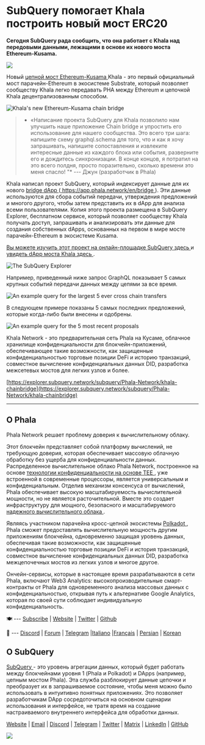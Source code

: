 # SubQuery помогает Khala построить новый мост ERC20

**Сегодня SubQuery рада сообщить, что она работает с Khala над передовыми данными, лежащими в основе их нового моста Ethereum-Kusama.**

![](https://miro.medium.com/max/700/1*rXooUCLYTT3rWp-mXSryxg.png)

Новый [ цепной мост Ethereum-Kusama ](https://app.phala.network/en/bridge/) Khala - это первый официальный мост парачейн-Ethereum в экосистеме Substrate, который позволяет сообществу Khala легко передавать PHA между Ethereum и цепочкой Khala децентрализованным способом.

![Khala's new Ethereum-Kusama chain bridge](https://miro.medium.com/max/700/1*9k8TLUugLCsXHWOHlU2Gkg.png)

> * «Написание проекта SubQuery для Khala позволило нам улучшить наше приложение Chain bridge и упростить его использование для нашего сообщества. Это всего три шага: напишите схему graphql.schema для того, что и как я хочу запрашивать, напишите сопоставления и извлеките интересные данные из каждого блока или события, разверните его и дождитесь синхронизации. В конце концов, я потратил на это всего полдня, просто поразительно, сколько времени это меня спасло! "* --- Джун (разработчик в Phala)

Khala написал проект SubQuery, который индексирует данные для их нового [ bridge dApp ](https://app.phala.network/en/bridge/) ([ https://app.phala.network/en/bridge ](https://app.phala.network/en/bridge/)). Эти данные используются для сбора событий передачи, утверждения предложений и многого другого, чтобы затем представить их в dApp для анализа всеми пользователями. Копия этого проекта размещена в SubQuery Explorer, бесплатном сервисе, который позволяет сообществу Khala получать доступ, запрашивать и анализировать эти данные для создания собственных dApps, основанных на первом в мире мосте парачейн-Ethereum в экосистеме Kusama.

[ Вы можете изучить этот проект на онлайн-площадке SubQuery здесь ](https://explorer.subquery.network/subquery/Phala-Network/khala-chainbridge) и [ увидеть dApp моста Khala здесь ](https://app.phala.network/en/bridge/).

![The SubQuery Explorer](https://miro.medium.com/max/700/1*epyc3vnlRiWwEXN27lgZgw.png)

Например, приведенный ниже запрос GraphQL показывает 5 самых крупных событий передачи данных между цепями за все время.

![An example query for the largest 5 ever cross chain transfers](https://miro.medium.com/max/700/1*lQiiQgti75yb1tVoXXxipw.png)

В следующем примере показаны 5 самых последних предложений, которые когда-либо были внесены и одобрены.

![An example query for the 5 most recent proposals](https://miro.medium.com/max/700/1*SdlwnW-kkqZ_Lh4h7KFhtw.png)

Khala Network - это предварительная сеть Phala на Кусаме, облачное хранилище конфиденциальности для блокчейн-приложений, обеспечивающее такие возможности, как защищенные конфиденциальностью торговые позиции DeFi и историю транзакций, совместное вычисление конфиденциальных данных DID, разработка межсетевых мостов для легких узлов и более.

[https://explorer.subquery.network/subquery/Phala-Network/khala-chainbridge](https://explorer.subquery.network/subquery/Phala-Network/khala-chainbridge)

---

## О Phala

Phala Network решает проблему доверия к вычислительному облаку.

Этот блокчейн представляет собой платформу вычислений, не требующую доверия, которая обеспечивает массовую облачную обработку без ущерба для конфиденциальности данных. Распределенное вычислительное облако Phala Network, построенное на основе [ технологии конфиденциальности на основе TEE ](https://en.wikipedia.org/wiki/Trusted_execution_environment), уже встроенной в современные процессоры, является универсальным и конфиденциальным. Отделив механизм консенсуса от вычислений, Phala обеспечивает высокую масштабируемость вычислительной мощности, но не является расточительной. Вместе это создает инфраструктуру для мощного, безопасного и масштабируемого [ надежного вычислительного облака ](https://medium.com/phala-network/phala-transparent-and-private-global-computation-cloud-2d80c70ad1e9).

Являясь участником парачейна кросс-цепной экосистемы [ Polkadot ](https://polkadot.network/technology/), Phala сможет предоставлять вычислительную мощность другим приложениям блокчейна, одновременно защищая уровень данных, обеспечивая такие возможности, как защищенные конфиденциальностью торговые позиции DeFi и история транзакций, совместное вычисление конфиденциальных данных DID, разработка межцепочечных мостов из легких узлов и многое другое.

Ончейн-сервисы, которые в настоящее время разрабатываются в сети Phala, включают Web3 Analytics: высокопроизводительные смарт-контракты от Phala для одновременного анализа массовых данных с конфиденциальностью, открывая путь к альтернативе Google Analytics, которая по своей сути соблюдает индивидуальную конфиденциальность.

🍽 --- [Subscribe](https://mailchi.mp/fd48395f09dc/w3a-landing-page) | [Website](https://phala.network/) | [Twitter](https://twitter.com/PhalaNetwork) | [Github](https://github.com/Phala-Network)

🥤 --- [Discord](https://discord.gg/myBmQu5) | [Forum](https://forum.phala.network/) | [Telegram](https://t.me/phalanetwork) |[Italiano](https://medium.com/phala-italia/ancora-pi%C3%B9-premi-in-arrivo-fino-a-150-pha-per-ksm-e-nuove-nft-in-edizione-speciale-ba2776148de8) |[Français](https://medium.com/phala-fran%C3%A7ais/encore-plus-de-r%C3%A9compenses-jusqu%C3%A0-150-pha-par-ksm-et-de-nouveaux-nft-%C3%A9dition-sp%C3%A9ciale-9e5f7683c5b6) | [Persian](https://virgool.io/PhalaNetwork-Persian/%D8%AC%D9%88%D8%A7%DB%8C%D8%B2-%D8%A8%DB%8C%D8%B4%D8%AA%D8%B1-%D8%A8%D8%B2%D9%88%D8%AF%DB%8C-%D8%AA%D8%A7-%DB%B1%DB%B5%DB%B0-pha-%D8%A8%D9%87-%D8%A7%D8%B2%D8%A7%DB%8C-%D9%87%D8%B1-ksm-%D9%88-%D9%86%D8%B3%D8%AE%D9%87-%D9%87%D8%A7%DB%8C-nft-%D9%88%DB%8C%DA%98%D9%87-ejxonlenaxp2) | [Korean](https://medium.com/phala-%ED%95%9C%EA%B5%AD)

## О SubQuery

[ SubQuery ](https://subquery.network/) - это уровень агрегации данных, который будет работать между блокчейнами уровня 1 (Phala и Polkadot) и DApps (например, цепным мостом Phala). Эта служба разблокирует данные цепочки и преобразует их в запрашиваемое состояние, чтобы меня можно было использовать в интуитивно понятных приложениях. Это позволяет разработчикам DApp сосредоточиться на основном сценарии использования и интерфейсе, не тратя время на создание настраиваемого внутреннего интерфейса для обработки данных.

[Website](https://subquery.network/) | [Email](mailto:hello@subquery.network) | [Discord](https://discord.com/invite/78zg8aBSMG) | [Telegram](https://t.me/subquerynetwork) | [Twitter](https://twitter.com/subquerynetwork) | [Matrix](https://matrix.to/#/#subquery:matrix.org) | [LinkedIn](https://www.linkedin.com/company/subquery) | [GitHub](https://github.com/subquery)

![](https://miro.medium.com/max/600/1*3BFCkeqtKBhQXKg2C_iFwQ.gif)
